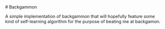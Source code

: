 # Backgammon

A simple implementation of backgammon that will hopefully feature some kind of self-learning algorithm for the purpose of beating me at backgamon.

